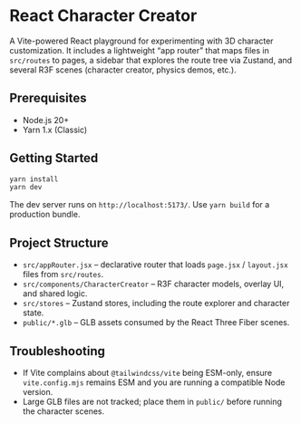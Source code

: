 # React Character Creator

A Vite-powered React playground for experimenting with 3D character customization. It includes a lightweight “app router” that maps files in `src/routes` to pages, a sidebar that explores the route tree via Zustand, and several R3F scenes (character creator, physics demos, etc.).

## Prerequisites

- Node.js 20+
- Yarn 1.x (Classic)

## Getting Started

```bash
yarn install
yarn dev
```

The dev server runs on `http://localhost:5173/`. Use `yarn build` for a production bundle.

## Project Structure

- `src/appRouter.jsx` – declarative router that loads `page.jsx` / `layout.jsx` files from `src/routes`.
- `src/components/CharacterCreator` – R3F character models, overlay UI, and shared logic.
- `src/stores` – Zustand stores, including the route explorer and character state.
- `public/*.glb` – GLB assets consumed by the React Three Fiber scenes.

## Troubleshooting

- If Vite complains about `@tailwindcss/vite` being ESM-only, ensure `vite.config.mjs` remains ESM and you are running a compatible Node version.
- Large GLB files are not tracked; place them in `public/` before running the character scenes.
